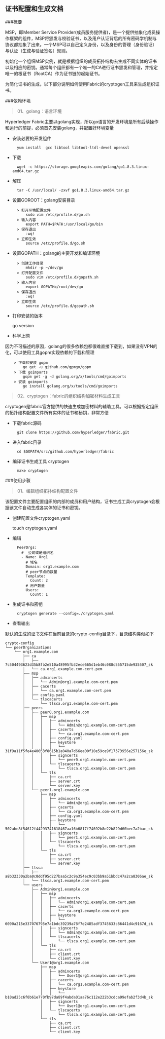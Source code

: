 ## 证书配置和生成文档

###概要

MSP，即Member Service Provider(成员服务提供者)，是一个提供抽象化成员操作框架的组件，MSP将颁发与校验证书，以及用户认证背后的所有密码学机制与协议都抽象了出来，一个MSP可以自己定义身份，以及身份的管理（身份验证）与认证（生成与验证签名）规则。

初始化一个组织MSP实例，就是根据组织的成员拓扑结构去生成不同实体的证书以及相应的密钥。通常每个组织都有一个唯一的CA进行证书颁发和管理，并指定唯一的根证书（RootCA）作为证书链的起始证书。

为简化证书的生成，以下部分说明如何使用Fabric的cryptogen工具来生成组织证书。

###依赖环境

> 01、golang：语言环境

Hyperledger Fabric主要以golang实现，所以go语言的开发环境是所有后续操作和运行的前提，必须首先安装golang，并配置好环境变量

- 安装必要的开发组件

        yum install  gcc libtool libtool-ltdl-devel openssl

- 下载

        wget -c https://storage.googleapis.com/golang/go1.8.3.linux-amd64.tar.gz

- 解压
          
        tar -C /usr/local/ -zxvf go1.8.3.linux-amd64.tar.gz

- 设置GOROOT：golang安装目录

        > 打开环境配置文件
            sudo vim /etc/profile.d/go.sh
        > 输入内容
            export PATH=$PATH:/usr/local/go/bin
        > 保存退出
            :wq!
        > 立即生效
            source /etc/profile.d/go.sh

- 设置GOPATH：golang的主要开发和编译环境

        > 创建工作目录
            mkdir -p ~/dev/go
        > 打开配置文件
            sudo vim /etc/profile.d/gopath.sh
        > 输入内容
            export GOPATH=/root/dev/go
        > 保存退出
            :wq!
        > 立即生效
            source /etc/profile.d/gopath.sh

- 打印安装的版本

    go version

- 科学上网

因为不可描述的原因，golang的很多依赖包都很难直接下载到，如果没有VPN的化，可以使用工具gopm实现依赖的下载和管理

        > 下载和安装 gopm
            go get -u github.com/gpmgo/gopm
        > 下载 goimports
            gopm get -g -d golang.org/x/tools/cmd/goimports
        > 安装 goimports
            go install golang.org/x/tools/cmd/goimports


> 02、cryptogen：fabric的组织结构加密材料生成工具

cryptogen是fabric官方提供的快速生成加密材料的辅助工具，可以根据指定组织的拓扑结构配置文件所有实体的证书和秘钥，非常方便

- 下载fabric源码

        git clone https://github.com/hyperledger/fabric.git
    
- 进入fabric目录

        cd $GOPATH/src/github.com/hyperledger/fabric

- 编译证书生成工具 cryptogen

		make cryptogen

###使用步骤

> 01、编辑组织拓扑结构配置文件

该配置文件主要配置组织的内部的成员和用户结构，证书生成工具cryptogen会根据该文件自动生成各实体的证书和密钥。

- 创建配置文件cryptogen.yaml

	touch cryptogen.yaml

- 编辑

		PeerOrgs:
		  #  公司或是组织名
		  - Name: Org1
		    # 域名
		    Domain: org1.example.com
		    # peer节点的数量
		    Template:
		      Count: 2
		    # 用户数量
		    Users:
		      Count: 1
   
- 生成证书和密钥

		cryptogen generate --config=./cryptogen.yaml
	
- 查看输出

默认的生成的证书文件在当前目录的crypto-config目录下，目录结构类似如下

	crypto-config
	└── peerOrganizations
	    └── org1.example.com
	        ├── ca
	        │   ├── 7c504493623d35b8fb2e510a48995fb32ece665d1eb46c080c555715de935507_sk
	        │   └── ca.org1.example.com-cert.pem
	        ├── msp
	        │   ├── admincerts
	        │   │   └── Admin@org1.example.com-cert.pem
	        │   ├── cacerts
	        │   │   └── ca.org1.example.com-cert.pem
	        │   ├── config.yaml
	        │   └── tlscacerts
	        │       └── tlsca.org1.example.com-cert.pem
	        ├── peers
	        │   ├── peer0.org1.example.com
	        │   │   ├── msp
	        │   │   │   ├── admincerts
	        │   │   │   │   └── Admin@org1.example.com-cert.pem
	        │   │   │   ├── cacerts
	        │   │   │   │   └── ca.org1.example.com-cert.pem
	        │   │   │   ├── config.yaml
	        │   │   │   ├── keystore
	        │   │   │   │   └── 31f9a11f5fe4e40053f8615b1a040a7d66ea00f10e59ce9f17373956e257156e_sk
	        │   │   │   ├── signcerts
	        │   │   │   │   └── peer0.org1.example.com-cert.pem
	        │   │   │   └── tlscacerts
	        │   │   │       └── tlsca.org1.example.com-cert.pem
	        │   │   └── tls
	        │   │       ├── ca.crt
	        │   │       ├── server.crt
	        │   │       └── server.key
	        │   └── peer1.org1.example.com
	        │       ├── msp
	        │       │   ├── admincerts
	        │       │   │   └── Admin@org1.example.com-cert.pem
	        │       │   ├── cacerts
	        │       │   │   └── ca.org1.example.com-cert.pem
	        │       │   ├── config.yaml
	        │       │   ├── keystore
	        │       │   │   └── 502abe8f54612f44293741618467aa16b6817f74692b8e22b829d60bec7a2bac_sk
	        │       │   ├── signcerts
	        │       │   │   └── peer1.org1.example.com-cert.pem
	        │       │   └── tlscacerts
	        │       │       └── tlsca.org1.example.com-cert.pem
	        │       └── tls
	        │           ├── ca.crt
	        │           ├── server.crt
	        │           └── server.key
	        ├── tlsca
	        │   ├── a8b32330a2ba0c0ddf95d227baa5c2c9a354ec9c03bb9a51bbdc47a2ca8306ae_sk
	        │   └── tlsca.org1.example.com-cert.pem
	        └── users
	            ├── Admin@org1.example.com
	            │   ├── msp
	            │   │   ├── admincerts
	            │   │   │   └── Admin@org1.example.com-cert.pem
	            │   │   ├── cacerts
	            │   │   │   └── ca.org1.example.com-cert.pem
	            │   │   ├── keystore
	            │   │   │   └── 6090a215e337076795e7a1bdc39239a78f7e2485adf3745633c86441d4c9167d_sk
	            │   │   ├── signcerts
	            │   │   │   └── Admin@org1.example.com-cert.pem
	            │   │   └── tlscacerts
	            │   │       └── tlsca.org1.example.com-cert.pem
	            │   └── tls
	            │       ├── ca.crt
	            │       ├── client.crt
	            │       └── client.key
	            └── User1@org1.example.com
	                ├── msp
	                │   ├── admincerts
	                │   │   └── User1@org1.example.com-cert.pem
	                │   ├── cacerts
	                │   │   └── ca.org1.example.com-cert.pem
	                │   ├── keystore
	                │   │   └── b10ad25c6f0b61e770fb97da89f4abda01aa76c112e222b3cdca99efab2f3d4b_sk
	                │   ├── signcerts
	                │   │   └── User1@org1.example.com-cert.pem
	                │   └── tlscacerts
	                │       └── tlsca.org1.example.com-cert.pem
	                └── tls
	                    ├── ca.crt
	                    ├── client.crt
	                    └── client.key

​    